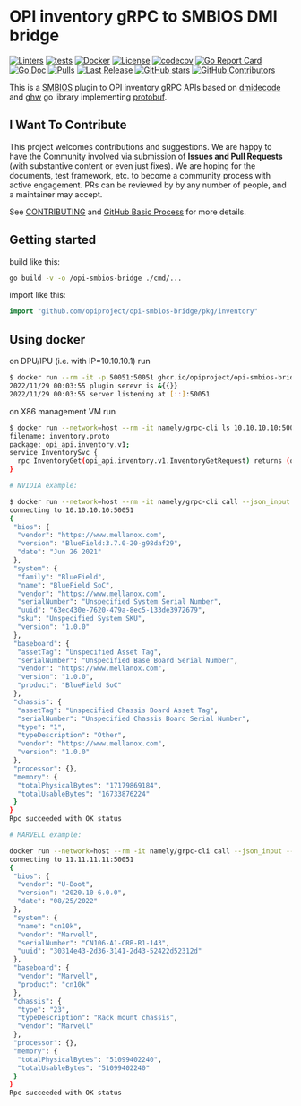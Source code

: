 # OPI inventory gRPC to SMBIOS DMI bridge

[![Linters](https://github.com/opiproject/opi-smbios-bridge/actions/workflows/linters.yml/badge.svg)](https://github.com/opiproject/opi-smbios-bridge/actions/workflows/linters.yml)
[![tests](https://github.com/opiproject/opi-smbios-bridge/actions/workflows/go.yml/badge.svg)](https://github.com/opiproject/opi-smbios-bridge/actions/workflows/go.yml)
[![Docker](https://github.com/opiproject/opi-smbios-bridge/actions/workflows/docker-publish.yml/badge.svg)](https://github.com/opiproject/opi-smbios-bridge/actions/workflows/docker-publish.yml)
[![License](https://img.shields.io/github/license/opiproject/opi-smbios-bridge?style=flat-square&color=blue&label=License)](https://github.com/opiproject/opi-smbios-bridge/blob/master/LICENSE)
[![codecov](https://codecov.io/gh/opiproject/opi-smbios-bridge/branch/main/graph/badge.svg)](https://codecov.io/gh/opiproject/opi-smbios-bridge)
[![Go Report Card](https://goreportcard.com/badge/github.com/opiproject/opi-smbios-bridge)](https://goreportcard.com/report/github.com/opiproject/opi-smbios-bridge)
[![Go Doc](https://img.shields.io/badge/godoc-reference-blue.svg)](http://godoc.org/github.com/opiproject/opi-smbios-bridge)
[![Pulls](https://img.shields.io/docker/pulls/opiproject/opi-smbios-bridge.svg?logo=docker&style=flat&label=Pulls)](https://hub.docker.com/r/opiproject/opi-smbios-bridge)
[![Last Release](https://img.shields.io/github/v/release/opiproject/opi-smbios-bridge?label=Latest&style=flat-square&logo=go)](https://github.com/opiproject/opi-smbios-bridge/releases)
[![GitHub stars](https://img.shields.io/github/stars/opiproject/opi-smbios-bridge.svg?style=flat-square&label=github%20stars)](https://github.com/opiproject/opi-smbios-bridge)
[![GitHub Contributors](https://img.shields.io/github/contributors/opiproject/opi-smbios-bridge.svg?style=flat-square)](https://github.com/opiproject/opi-smbios-bridge/graphs/contributors)

This is a [SMBIOS](https://www.dmtf.org/standards/smbios) plugin to OPI inventory gRPC APIs based on [dmidecode](https://linux.die.net/man/8/dmidecode) and [ghw](https://github.com/jaypipes/ghw) go library implementing [protobuf](https://github.com/opiproject/opi-api/blob/main/common/v1/inventory.proto).

## I Want To Contribute

This project welcomes contributions and suggestions.  We are happy to have the Community involved via submission of **Issues and Pull Requests** (with substantive content or even just fixes). We are hoping for the documents, test framework, etc. to become a community process with active engagement.  PRs can be reviewed by by any number of people, and a maintainer may accept.

See [CONTRIBUTING](https://github.com/opiproject/opi/blob/main/CONTRIBUTING.md) and [GitHub Basic Process](https://github.com/opiproject/opi/blob/main/doc-github-rules.md) for more details.

## Getting started

build like this:

```bash
go build -v -o /opi-smbios-bridge ./cmd/...
```

import like this:

```go
import "github.com/opiproject/opi-smbios-bridge/pkg/inventory"
```

## Using docker

on DPU/IPU (i.e. with IP=10.10.10.1) run

```bash
$ docker run --rm -it -p 50051:50051 ghcr.io/opiproject/opi-smbios-bridge:main
2022/11/29 00:03:55 plugin serevr is &{{}}
2022/11/29 00:03:55 server listening at [::]:50051
```

on X86 management VM run

```bash
$ docker run --network=host --rm -it namely/grpc-cli ls 10.10.10.10:50051 opi_api.inventory.v1.InventorySvc -l
filename: inventory.proto
package: opi_api.inventory.v1;
service InventorySvc {
  rpc InventoryGet(opi_api.inventory.v1.InventoryGetRequest) returns (opi_api.inventory.v1.InventoryGetResponse) {}
}

# NVIDIA example:

$ docker run --network=host --rm -it namely/grpc-cli call --json_input --json_output 10.10.10.10:50051 InventoryGet "{}"
connecting to 10.10.10.10:50051
{
 "bios": {
  "vendor": "https://www.mellanox.com",
  "version": "BlueField:3.7.0-20-g98daf29",
  "date": "Jun 26 2021"
 },
 "system": {
  "family": "BlueField",
  "name": "BlueField SoC",
  "vendor": "https://www.mellanox.com",
  "serialNumber": "Unspecified System Serial Number",
  "uuid": "63ec430e-7620-479a-8ec5-133de3972679",
  "sku": "Unspecified System SKU",
  "version": "1.0.0"
 },
 "baseboard": {
  "assetTag": "Unspecified Asset Tag",
  "serialNumber": "Unspecified Base Board Serial Number",
  "vendor": "https://www.mellanox.com",
  "version": "1.0.0",
  "product": "BlueField SoC"
 },
 "chassis": {
  "assetTag": "Unspecified Chassis Board Asset Tag",
  "serialNumber": "Unspecified Chassis Board Serial Number",
  "type": "1",
  "typeDescription": "Other",
  "vendor": "https://www.mellanox.com",
  "version": "1.0.0"
 },
 "processor": {},
 "memory": {
  "totalPhysicalBytes": "17179869184",
  "totalUsableBytes": "16733876224"
 }
}
Rpc succeeded with OK status

# MARVELL example:

docker run --network=host --rm -it namely/grpc-cli call --json_input --json_output 11.11.11.11:50051 InventoryGet "{}"
connecting to 11.11.11.11:50051
{
 "bios": {
  "vendor": "U-Boot",
  "version": "2020.10-6.0.0",
  "date": "08/25/2022"
 },
 "system": {
  "name": "cn10k",
  "vendor": "Marvell",
  "serialNumber": "CN106-A1-CRB-R1-143",
  "uuid": "30314e43-2d36-3141-2d43-52422d52312d"
 },
 "baseboard": {
  "vendor": "Marvell",
  "product": "cn10k"
 },
 "chassis": {
  "type": "23",
  "typeDescription": "Rack mount chassis",
  "vendor": "Marvell"
 },
 "processor": {},
 "memory": {
  "totalPhysicalBytes": "51099402240",
  "totalUsableBytes": "51099402240"
 }
}
Rpc succeeded with OK status
```

